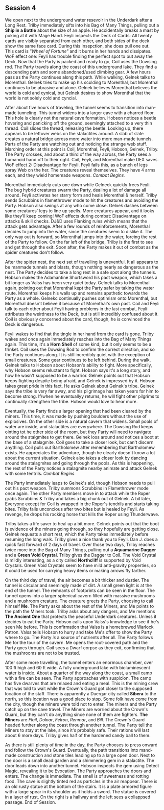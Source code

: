 ## Session 4

We open next to the underground water resevoir in the Underdark after a Long Rest. Trilby immediately sifts into his Bag of Many Things, pulling out a **Ship in a Bottle** about the size of an apple. He accidentally breaks a mast by poking at it with Mage Hand. Feyli inspects the Deck of Cards: All twenty cards are visibly separated from each other, and both sides of the deck show the same face card. During this insepction, she does pull one out. This card is *"Wheel of Fortune"* and it burns in her hands and dissipates. WoF effect one: Feyli has trouble finding the perfect spot to put away the Deck. Now that the Party is packed and ready to go, Coil uses the Dowsing rod. The Party travels along the coast of this underground lake. They find a descending path and some abandoned/used climbing gear. A few hours pass as the Party continues along this path. While walking, Gelnek talks to Morenthal. Gelnek tries to make up his scolding to Morenthal, but Morenthal continues to be abrasive and alone. Gelnek believes Morenthal believes the world is cold and cynical, but Gelnek desires to show Morenthal that the world is not solely cold and cyncial.

After about five hours of traveling, the tunnel seems to transition into man-made tunneling. This tunnel widens into a larger cave with a charred floor. This hole is clearly not the natural cave formation. Hobson notices a beetle hovering and panicking off the ground, seemingly attached to a very thin thread. Coil slices the thread, releasing the beetle. Looking up, there appears to be leftover webs on the stalactites around. A slab of slate creates a natural bridge across more water into more man-made tunnels. Parts of the Party are watching out and noticing the strange web stuff. Marching order at this point is Coil, Morenthal, Feyli, Hobson, Gelnek, Trilby. The Party crosses, and about a third of the way across, the Party sees a humanoid hand off to their right. Coil, Feyli, and Morenthal make DEX saves. WoF effect 2: Disadvantage for Feyli. Feyli fails this, as a bunch of legs spray Web on the her. The creatures reveal themselves. They have 4 arms each, and they wield homemade weapons. *Combat Begins.*

Morenthal immediately cuts one down while Gelneck quickly frees Feyli. The bug hybrid creatures swarm the Party, dealing a lot of damage all around. Feyli activates her starry form and heals Morenthal & herself. Trilby sends Scrubbins in flamethrower mode to hit the creatures and avoiding the Party. Hobson also swings at any who come close. Gelnek dashes between some creatures' legs to line up spells. More creatures appear, and it looks like they'll keep coming! WoF effects during combat: Disadvantage on attacks & skill checks. DJ&D uses Flanking rules which means that the attack gets advantage. After a few rounds of reinforcements, Morenthal decides to jump into the water, since the creatures seem to dislike it. The only way out is forward, so Morenthal jumps into the water, forcing the rest of the Party to follow. On the far left of the bridge, Trilby is the first to see and get through the exit. Soon after, the Party makes it out of combat as the spider creatures don't follow.

After the spider nest, the next set of travelling is uneventful. It all appears to be manmade tunnels and blasts, though nothing nearly as dangerous as the nest. The Party decides to take a long rest in a safe spot along the tunnels. Hobson makes the Adamantine Shortsword his pact weapon, which takes a bit longer as Valss has been very quiet today. Gelnek talks to Morenthal again, pointing out that Morenthal kept the Party safer by taking the water route. Morenthal keeps his walls up and remains apathetic towards the Party as a whole. Gelnekc continually pushes optimism onto Morenthal, but Morenthal doesn't believe it because of Morenthal's own past. Coil and Feyli talk to each other about Feyli having problems in the last combat. Feyli attributes the weirdness to the Deck, but is still incredibly confused about it. Coil is obviously concerned about the card, though, he is convinced the Deck is dangerous.

Feyli wakes to find that the tingle in her hand from the card is gone. Trilby wakes and once again immediately reaches into the Bag of Many Things again. This time, it's a **Horn Shell** of some kind, but it only seems to be a trinket. Coil uses the Dowsing Rod to confirm the correct direction, and so the Party continues along. It is still incredibly quiet with the exception of small creatures. Some gear continues to be left behind. During the walk, Gelnek talks to Hobson about Hobson's ability to fight. More specifically, why Hobson seems reluctant to fight. Hobson says it's a long story, and how he wasn't supposed to be a warrior. Gelnek points out that Hobson keeps fighting despite being afraid, and Gelnek is impressed by it. Hobson takes great pride in this fact. He asks Gelnek about Gelnek's tribe. Gelnek says the tribe is very far away, and his pilgrimage has taken years for him to become strong. If/when he eventuallyy returns, he will fight other pilgrims to continually strengthen the tribe. Hobson would love to hear more.

Eventually, the Party finds a larger opening that had been cleared by the miners. This time, it was made by pushing boulders without the use of explosives. On the other side is a natural cavern that widens. Small pools of water are inside, and stalactites are everywhere. The Dowsing Rod keeps ointing tot he other side of the room, but they Party will need to navigate around the stalgmites to get there. Gelnek loos around and notices a boot at the base of a stalagmite. Coil goes to take a closer look, but can't discern anything. Coil pulls out Bartholomew after remembering that Bartholomew exists. He appreciates the adventure, though he clearly doesn't know a lot about the current situation. Gelnek also takes a closer look by dancing around the stalagmites and going through the pools. As this is happening, the rest of the Party notices a stalagmite nearby animate and attack Gelnek with some tentrils. *Combat Begins*

The Party immediately leaps to Gelnek's aid, though Hobson needs to pull out his pact weapon. Trilby summons Scrubbins in Flamethrower mode once again. The other Party members move in to attack while the Roper grabs Scrubbins & Trilby and takes a big chunk out of Gelnek. A bit later, Everyone except for Coil is wrapped in the Roper's tendrils and starts taking bites. Trilby falls unconcious after two bites but is healed by Feyli. As revenge, he drops his rocking horse that kills the Roper using Thunderwave. 

Trilby takes a life saver to heal up a bit more. Gelnek points out that the boot is evidence of the miners going through, so they hopefully are getting close. Gelnek requests a short rest, which the Party takes immediately before resuming the long walk. Trilby gives a nice thank you to Feyli. Dan J. does a quick fast forward of 2 days of travel. Over those two days, Trilby reaches twice more into the Bag of Many Things, pulling out a **Aquamarine Dagger** and a **Green Void Crystal**. Trilby gives the Dagger to Coil. The Void Crystal is mildly interesting, as a city called **Northcliff** is supported by Void Crystals. Green Void Crystals seem to have mild anti-gravity properties, so it could be used for carrying heavy items or making arrows fly farther.

On the third day of travel, the air becomes a bit thicker and dustier. The tunnel is circular and seemingly made of dirt. A small green light is at the end of the tunnel. The remnants of footprints can be seen in the floor. The tunnel opens into a larger spherical cavern filled with massive mushrooms and a mushroom creature. The creature greets the Party, choosing to call himself **Me**. The Party asks about the rest of the Miners, and Me points to the path the Miners took. Trilby asks about any dangers, and Me mentions **The Ancient One** that protects the peaceful Underdark creatures. Unless it decides to eat the Party. Hobson calls upon Valss's knowledge to see if he's seen Me before. This is confirmation that Valss is a homebrewed Warlock Patron. Valss tells Hobson to hurry and take Me's offer to show the Party where to go. The Party *is* a source of nutrients after all. The Party follows Me for the tour of the cavern. Me opens the root-covered path and the Party goes through. Coil sees a Dwarf corpse as they exit, confirming that the mushrooms are not to be trusted.

After some more travelling, the tunnel enters an enormous chamber, over 100 ft high and 60 ft wide. A fully underground lake with bioluminescent water is inside. About a quarter of the way along the coast, a small camp with a fire can be seen. The Party approaches with suspicion. The camp has five dwarves that are relaxed and eating a meal. This is the mining crew that was told to wait while the Crown's Guard got closer to the supposed location of the staff. There is apparently a Duergar city called **Sibera** to the north, so this location was a good place to stop. Some folk have come from the city, though the miners were told not to enter. The miners and the Party catch up on the cave travel. The Miners are worried about the Crown's Guard, but they can't do anything since none of them are fighters. **The Miners** are *Flail*, *Dolnar*, *Felron*, *Renmar*, and *Bill*. The Crown's Guard headed further along the coast through another tunnel. The Party tell the Miners to stay at the lake, since it's probably safe. Their rations will last about 6 more days. Trilby gives half of the hardened candy ball to them.

As there is still plenty of time in the day, the Party chooses to press onward and follow the Crown's Guard. Eventually, the path transitions into mand-made construction and stone tiles leading up to a large open door. Next to the door is a small dead garden and a shimmering gem in a stalactite. The door leads down into another tunnel. Hobson inspects the gem using Detect Magic, revealing it to be Evocation. The Party approaches the doors and enters. The change is immediate. The smell is of sweetness and rotting food. The cave is slightly tinted red as particles in the air reappear. There is an old rusty statue at the bottom of the stairs. It is a plate armored figure with a large spear in its shoulder as it holds a sword. The statue is covered in a layer of rust. On the right is a hallway and the left sees a collappsed passage. End of Session.